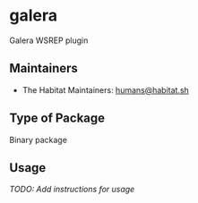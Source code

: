 # galera

Galera WSREP plugin

## Maintainers

* The Habitat Maintainers: <humans@habitat.sh>

## Type of Package

Binary package

## Usage

*TODO: Add instructions for usage*
